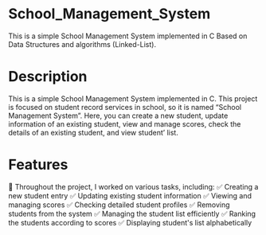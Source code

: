 # School_Management_System
This is a simple School Management System implemented in C Based on Data Structures and algorithms (Linked-List). 

# Description
This is a simple School Management System implemented in C. 
This project is focused on student record services in  school, so it is named “School Management System”. 
Here, you can create a new student, update  information of an existing student, view and manage  scores, check the details of an existing student, and view student’ list.

# Features
🎯 Throughout the project, I worked on various tasks, including:
✅ Creating a new student entry
✅ Updating existing student information
✅ Viewing and managing scores
✅ Checking detailed student profiles
✅ Removing students from the system
✅ Managing the student list efficiently
✅ Ranking the students according to scores
✅ Displaying student's list alphabetically

